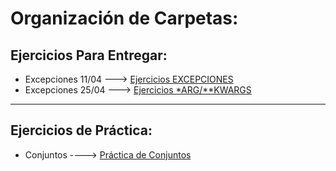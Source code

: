 # Organización de Carpetas:

## Ejercicios Para Entregar:
- Excepciones 11/04 ---> [Ejercicios EXCEPCIONES](./2-Excepciones/1_practica.py)
- Excepciones 25/04 ---> [Ejercicios *ARG/**KWARGS](./3-arg-kwargs/1_practica.py)


--- 
## Ejercicios de Práctica:
- Conjuntos ----> [Práctica de Conjuntos](./1-Conjuntos)